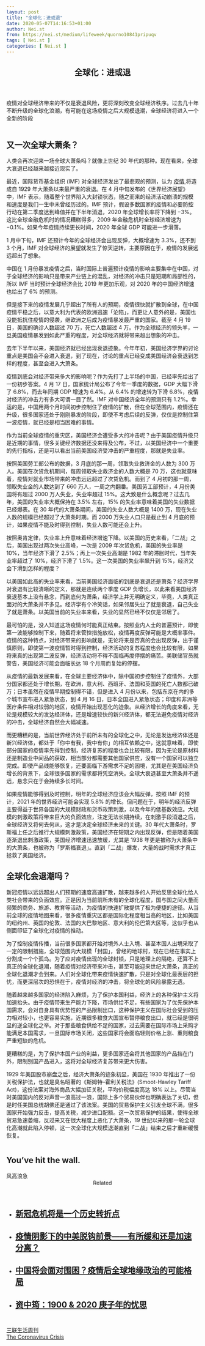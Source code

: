 ```yaml
---
layout: post
title: "全球化：进或退"
date: 2020-05-07T14:16:53+01:00
author: Nei.st
from: https://nei.st/medium/lifeweek/quorno10841pripuqv
tags: [ Nei.st ]
categories: [ Nei.st ]
---
```


<article class="post-19614 post type-post status-publish format-standard hentry category-lifeweek tag-the-coronavirus-crisis" id="post-19614">
 <header class="page-header medium Archives">
  <div class="page-header__image">
  </div>
  <div class="page-header__content">
   <h1 class="page-title text-align-center">
    全球化：进或退
   </h1>
  </div>
 </header>
 <div class="entry-content aesop-entry-content" id="post-19614-content">
  <link as="font" crossorigin="anonymous" href="//cdn.jsdelivr.net/gh/0nd1jyU39XQ/_/glyph/font-face/0uIzqoZjSuJfvSBnvgXTcApMtcVhMcpr.woff" rel="preload" type="font/woff"/>
  <link as="font" crossorigin="anonymous" href="//cdn.jsdelivr.net/gh/0nd1jyU39XQ/_/glyph/font-face/1sTnSLZWDKucPX6SAk.woff" rel="preload" type="font/woff"/>
  <p class="blog-post__description">
   疫情对全球经济带来的不仅是衰退风险，更将深刻改变全球经济秩序。过去几十年不断升级的全球化浪潮，有可能在这场疫情之后大规模退潮，全球经济将进入一个全新的阶段
  </p>
  <span id="more-19614">
  </span>
  <div class="container large img edge">
   <div class="aspectRatioPlaceholder">
    <div class="progressiveMedia" data-height="1334" data-width="2000">
     <img alt="" class="progressiveMedia-image" data-src="https://cdn.jsdelivr.net/gh/0nd1jyU39XQ/_/img/1/iXJ7vIE.63vE.jpg" src="https://cdn.jsdelivr.net/gh/0nd1jyU39XQ/_/img/1/iXJ7vIE.63vE.jpg"/>
    </div>
   </div>
  </div>
  <h2>
   又一次全球大萧条？
  </h2>
  <p>
   人类会再次迎来一场全球大萧条吗？就像上世纪 30 年代的那种。现在看来，全球大衰退已经越来越接近现实了。
  </p>
  <p>
   最近，国际货币基金组织 (IMF) 对全球经济发出了最悲观的预测，认为
   <a href="https://nei.st/tag/the-coronavirus-crisis">
    疫情
   </a>
   将造成自 1929 年大萧条以来最严重的衰退。在 4 月中旬发布的《世界经济展望》中，IMF 表示，随着整个世界陷入大封锁状态，随之而来的经济活动崩溃的规模和速度是我们一生中未曾经历过的。IMF 预计，假设多数国家的疫情和必要防控行动在第二季度达到峰值并在下半年消退，2020 年全球增长率将下降到 −3%。这比全球金融危机时的情况糟糕得多，2009 年金融危机时全球经济增速为 −0.1%。如果今年疫情持续更长时间，2020 年全球 GDP 可能进一步滑落。
  </p>
  <p>
   1 月中下旬，IMF 还预计今年的全球经济会出现反弹，大概增速为 3.3%，还不到 3 个月，IMF 对全球经济的展望就发生了惊天逆转，主要原因在于，疫情的发展远远超出了想象。
  </p>
  <p>
   中国在 1 月份暴发疫情之后，当时国际上普遍预计疫情的影响主要集中在中国，对于全球经济的影响只是带来产业链上的混乱，对经济的冲击只是短期和局部性的，所以 IMF 当时预计全球经济会比 2019 年更加乐观，对 2020 年的中国经济增速也给出了 6% 的预测。
  </p>
  <p>
   但是接下来的疫情发展几乎超出了所有人的预期，疫情很快就扩散到全球，在中国疫情平稳之后，以意大利为代表的欧洲迅速「沦陷」，而更让人意外的是，美国也没能抵抗住疫情的侵袭，继欧洲之后成为疫情暴发最严重的国家。截至 4 月 19 日，美国的确诊人数超过 70 万，死亡人数超过 4 万。作为全球经济的领头羊，一旦美国疫情暴发到如此严重的程度，对全球经济就将带来超出想象的冲击。
  </p>
  <div class="code-block code-block-1" style="margin: 8px 0; clear: both;">
   <div class="container ads_KbHEVhh8Rw">
    <div class="card card--blog post-sidebar">
     <div class="card-body">
      <div class="logo_ngcontent-kty-0">
      </div>
      <div class="iframe-blocker U6XAMK63Vh00WqvF2BacIQ">
       <div class="background-h60B">
       </div>
       <div class="WumZiPCS4MeMw4pxQ">
       </div>
      </div>
     </div>
     <div class="card-footer">
      <div class="card-footer-wrapper" layout="row bottom-left">
      </div>
     </div>
    </div>
   </div>
  </div>
  <p>
   去年下半年以来，美国经济就已经出现衰退迹象。今年年初，美国经济学界的讨论重点是美国会不会进入衰退，到了现在，讨论的重点已经变成美国经济会衰退到怎样的程度，甚至会进入大萧条。
  </p>
  <p>
   疫情到底会对经济带来多大的影响呢？作为先打了上半场的中国，已经率先给出了一份初步答案。4 月 17 日，国家统计局公布了今年一季度的数据，GDP 大幅下滑了 6.8%，而去年同期 GDP 增速为 6.4%。从 6.4% 的增速转为下滑 6.8%，疫情对经济的冲击力有多大可谓一目了然。IMF 对中国经济全年的预测只有 1.2%。幸运的是，中国用两个月时间初步控制住了疫情的扩散，但在全球范围内，疫情还在升级，很多国家还处于刚刚暴发的阶段，即使不考虑后续的反弹，仅仅是控制住第一波疫情，就已经是相当困难的事情。
  </p>
  <p>
   作为当前全球疫情的重灾区，美国经济会遭受多大的冲击呢？由于美国疫情升级只是近期的事情，很多关键经济数据还没来得及公布，不过，以美国经济中一个重要的先行指标，还是可以看出当前美国经济受冲击的严重程度，那就是失业率。
  </p>
  <p>
   按照美国劳工部公布的数据，3 月底的那一周，领取失业救济金的人数为 300 万人。美国在次贷危机期间，每周领取失业救济金的人数大概是 70 万，这也就意味着，疫情对就业市场带来的冲击远远超过了次贷危机。而到了 4 月初的那一周，领取失业金的人数达到了 660 万人，一周之内翻番。美国劳工部预计，4 月份美国将有超过 2000 万人失业，失业率超过 15%。这大致是什么概念呢？过去几年，美国的失业率大概保持在 3.5% 左右，15% 的失业率意味着美国的失业数据已经爆表。在 30 年代的大萧条期间，美国的失业人数大概是 1400 万，现在失业人数的规模已经超过了大萧条时期。而 2000 万失业人口只是截止到 4 月底的预计，如果疫情不能及时得到控制，失业人数可能还会上升。
  </p>
  <p>
   按照奥肯定律，失业率上升意味着经济增速下降。以美国的历史来看，「二战」之后，美国出现过两次失业高峰，一次是 2009 年次贷危机，美国的失业率是 10%，当年经济下滑了 2.5%；再上一次失业高潮是 1982 年的滞胀时代，当年失业率超过了 10%，经济下滑了 1.5%。这一次美国的失业率飙升到 15%，经济又会下滑到怎样的程度？
  </p>
  <p>
   以美国如此高的失业率来看，当前美国经济面临的到底是衰退还是萧条？经济学界对衰退有比较清晰的定义，那就是连续两个季度 GDP 负增长，以此来看美国经济衰退基本上没有悬念，而到底何为萧条，经济学上并无明确定义，毕竟，人类真正面对的大萧条并不多见。经济学有个冷笑话，如果邻居失业了就是衰退，自己失业了就是萧条。以美国当前的失业率来看，失业的显然已经不仅仅是邻居了。
  </p>
  <div class="code-block code-block-1" style="margin: 8px 0; clear: both;">
   <div class="container ads_KbHEVhh8Rw">
    <div class="card card--blog post-sidebar">
     <div class="card-body">
      <div class="logo_ngcontent-kty-0">
      </div>
      <div class="iframe-blocker U6XAMK63Vh00WqvF2BacIQ">
       <div class="background-h60B">
       </div>
       <div class="WumZiPCS4MeMw4pxQ">
       </div>
      </div>
     </div>
     <div class="card-footer">
      <div class="card-footer-wrapper" layout="row bottom-left">
      </div>
     </div>
    </div>
   </div>
  </div>
  <p>
   最可怕的是，没人知道这场疫情何时能真正结束。按照业内人士的普遍预计，即使第一波能够控制下来，随着将来管控措施放松，疫情再度反弹可能是大概率事件。疫情的这种特点，对经济带来的影响就是，无论将来是否真的会出现反弹，出于谨慎原则，即使第一波疫情暂时得到控制，经济活动的复苏程度也会比较有限，如果将来真的出现第二波反弹，经济活动将不得不面临再度停摆的痛苦。美联储官员就警告，美国经济可能会面临长达 18 个月周而复始的停摆。
  </p>
  <p>
   从疫情的最新发展来看，在全球主要经济体中，除中国初步控制住了疫情外，大部分国家都还处于增长期，在欧洲，意大利、西班牙、法国和英国的死亡人数都已破万；日本虽然在疫情早期控制得不错，但是进入 4 月份以来，包括东京在内的多个城市宣布进入紧急状态，到 4 月 16 日，日本全国进入紧急状态；印度和非洲等医疗条件相对较弱的地区，疫情开始出现恶化的迹象。从经济增长的角度来看，无论是规模较大的发达经济体，还是增速较快的新兴经济体，都无法避免疫情对经济的冲击，全球经济自然会大幅减速。
  </p>
  <p>
   而更糟糕的是，当前世界经济处于前所未有的全球化之中，无论是发达经济体还是新兴经济体，都处于「你中有我，我中有你」的相互依赖之中，这就意味着，即使部分国家的疫情率先得到控制，经济复苏的程度也会比较有限，因为无论是原材料还是制造业中间品的获取，相当部分都需要其他国家供应，没有一个国家可以独立完成。即使产品线能够恢复，还要面临下游需求不足的困境，尤其是在美国经济负增长的背景下，全球很多国家的需求都将凭空消失。全球大衰退甚至大萧条并不遥远，悬念只在于会持续多长时间。
  </p>
  <p>
   如果疫情能够得到及时控制，明年的全球经济应该会大幅反弹，按照 IMF 的预计，2021 年的世界经济可能会实现 5.8% 的增长。但问题在于，明年的经济反弹主要得益于世界各国的大规模财政和货币政策刺激，以及今年的低基数效应。大规模的刺激政策将带来巨大的负面效应，注定无法长期持续，在刺激手段消退之后，全球经济又将何去何从，这才是决定全球经济未来的关键。30 年代大萧条时，罗斯福上任之后推行大规模刺激政策，美国经济在短期之内出现反弹，但是随着美国逐渐退出刺激政策，美国经济增速迅速放缓，尤其是 1938 年更是被称为大萧条中的大萧条，也被称为「罗斯福衰退」。直到「二战」爆发，大量的战时需求才真正拯救了美国经济。
  </p>
  <h2>
   全球化会退潮吗？
  </h2>
  <p>
   新冠疫情以远远超出人们预期的速度高速扩散，越来越多的人开始反思全球化给人类社会带来的负面效应。正是因为当前前所未有的全球化程度，国与国之间大量而频繁的商务、旅游、教育等活动，为疫情的快速扩散提供了极为便捷的途径。从当前全球的疫情地图来看，很多疫情重灾区都是国际化程度相当高的地区，比如美国的纽约州、英国的伦敦、法国的大巴黎地区、意大利的伦巴第大区等，这似乎也从侧面印证了全球化对疫情的推动。
  </p>
  <p>
   为了控制疫情传播，当前很多国家都开始对境外人士入境、甚至本国人出境采取了一定的限制措施，全球范围内大规模「封国」，曾经的地球村，现在已经在事实上分割成一个个孤岛。为了应对疫情出现的全球封锁，只是地理上的隔绝，还算不上真正的全球化退潮，随着疫情对经济带来冲击，甚至可能迎来世纪大萧条，真正的全球化退潮才会到来。人们对全球化带来疫情快速扩散，只是对全球化最表层的担忧，而更深层次的恐惧在于，疫情对经济的冲击，将全球化的风险暴露无遗。
  </p>
  <div class="code-block code-block-1" style="margin: 8px 0; clear: both;">
   <div class="container ads_KbHEVhh8Rw">
    <div class="card card--blog post-sidebar">
     <div class="card-body">
      <div class="logo_ngcontent-kty-0">
      </div>
      <div class="iframe-blocker U6XAMK63Vh00WqvF2BacIQ">
       <div class="background-h60B">
       </div>
       <div class="WumZiPCS4MeMw4pxQ">
       </div>
      </div>
     </div>
     <div class="card-footer">
      <div class="card-footer-wrapper" layout="row bottom-left">
      </div>
     </div>
    </div>
   </div>
  </div>
  <p>
   随着越来越多国家的经济陷入麻烦，为了保护本国利益，经济上的各种保护主义将加速抬头。由于疫情带来生产能力下降，市场供给不足，有些国家为了优先保护本国需求，会对自身具有优势性的产品限制出口，这种保护主义在国际社会受到的压力相对较小，也更容易实施，近期很多粮食大国宣布暂停粮食出口，就已经是很明显的逆全球化之举。对于那些粮食供给不足的国家，过去需要在国际市场上采购才能满足本国需求，一旦国际市场关闭，这些国家将会面临轻则价格上涨、重则粮食严重短缺的危机。
  </p>
  <p>
   更糟糕的是，为了保护本国产业的利益，更多国家还会将其他国家的产品挡在门外，限制别国产品进入，这将对全球经济复苏带来更大伤害。
  </p>
  <p>
   1929 年美国股市崩盘之后，经济大萧条的迹象初显，美国在 1930 年推出了一份关税保护法，也就是臭名昭著的《斯姆特–霍利关税法》(Smoot-Hawley Tariff Act)，这份法案对海外商品大幅加征关税，平均价税幅度高达 18% 以上。尽管当时美国国内的反对声音一浪高过一浪，国际上多个贸易伙伴也明确表达了关切，但是时任美国总统胡佛还是通过了该法案。美国的贸易保护主义引发全球不满，很多国家开始强力反击，提高关税，减少进口配额。这一次贸易保护的结果，使得全球贸易急速萎缩，反过来又在很大程度上恶化了大萧条，19 世纪以来的那一轮全球化高潮就此陷入停顿，这一次全球化大规模退潮直到「二战」结束之后才重新缓慢恢复。
  </p>
  <div class="aesop-content-comp-wrap aesop-content-comp-columns-1" id="aesop-content-component">
   <div class="container img gfw edge">
    <div class="BarrierFailsafe__fullBarrier___2bFWd">
     <div class="aspectRatioPlaceholder nykpaywall">
      <div class="progressiveMedia" data-height="880" data-width="1040">
       <img alt="" class="progressiveMedia-image lazyload" data-src="https://cdn.jsdelivr.net/gh/0nd1jyU39XQ/_/img/1/full-desktop@2x.png" src="https://cdn.jsdelivr.net/gh/0nd1jyU39XQ/_/img/1/full-desktop@2x.png"/>
      </div>
     </div>
     <h1 class="BarrierFailsafe__header___1VGQh">
      You’ve hit the wall.
     </h1>
     <div class="BarrierFailsafe__body___2hQxl">
      风高浪急
      <a class="wdAUwEkxSXQjBoQ" href="https://nei.st/medium/j2c6srlbezlceyrdintsxq" rel="noopener noreferrer nofollow" target="_blank">
       <span class="svgIcon svgIcon--questionMark svgIcon--19px">
       </span>
      </a>
     </div>
    </div>
   </div>
  </div>
  <section class="jsx-1092709871 collection">
   <header class="jsx-1092709871 container">
    <span class="jsx-65431776 text-icon text-right size-md spacing-xxtight weight-medium">
     <span class="jsx-65431776 text">
      <span class="jsx-1092709871">
       Related
      </span>
     </span>
    </span>
   </header>
   <ul class="jsx-1092709871 collection-list">
    <li class="jsx-1092709871">
     <section class="jsx-2013367371 container">
      <div class="jsx-2013367371 content no-cover type-collection">
       <div class="jsx-2013367371 left">
        <a class="jsx-2013367371" href="https://nei.st/medium/why-this-crisis-is-a-turning-point-in-history">
         <h2 class="jsx-2996311878 sidebar">
          新冠危机将是一个历史转折点
         </h2>
        </a>
       </div>
      </div>
     </section>
    </li>
    <li class="jsx-1092709871">
     <section class="jsx-2013367371 container">
      <div class="jsx-2013367371 content no-cover type-collection">
       <div class="jsx-2013367371 left">
        <a class="jsx-2013367371" href="https://nei.st/medium/initium/opinion-economy-us-china-future">
         <h2 class="jsx-2996311878 sidebar">
          疫情阴影下的中美脱钩前景——有所缓和还是加速分离？
         </h2>
        </a>
       </div>
      </div>
     </section>
    </li>
    <li class="jsx-1092709871">
     <section class="jsx-2013367371 container">
      <div class="jsx-2013367371 content no-cover type-collection">
       <div class="jsx-2013367371 left">
        <a class="jsx-2013367371" href="https://nei.st/medium/initium/opinion-world-politics-after-epedimic">
         <h2 class="jsx-2996311878 sidebar">
          中国将会面对围困？疫情后全球地缘政治的可能格局
         </h2>
        </a>
       </div>
      </div>
     </section>
    </li>
    <li class="jsx-1092709871">
     <section class="jsx-2013367371 container">
      <div class="jsx-2013367371 content no-cover type-collection">
       <div class="jsx-2013367371 left">
        <a class="jsx-2013367371" href="https://nei.st/medium/an-old-anxiety-in-a-new-era">
         <h2 class="jsx-2996311878 sidebar">
          资中筠：1900 &amp; 2020 庚子年的忧思
         </h2>
        </a>
       </div>
      </div>
     </section>
    </li>
   </ul>
  </section>
  <div class="container qyoLgsBMfk2RyP6PZqEQUQ">
   <div class="TA9FsqtAclEQEnnC">
    <a class="q9pBoz6iftkg" href="https://nei.st" rel="noopener noreferrer nofollow">
     <div class="ISq0AssRMiRdK46s31e1tA">
      <div class="VBC0sS11TRzyNj7ur4DqLQ">
      </div>
     </div>
    </a>
   </div>
  </div>
  <div class="code-block code-block-2" style="margin: 8px 0; clear: both;">
   <br/>
   <div class="container ads_KbHEVhh8Rw">
    <div class="card card--blog post-sidebar">
     <div class="card-body">
      <div class="logo_ngcontent-kty-0">
      </div>
      <div class="iframe-blocker U6XAMK63Vh00WqvF2BacIQ">
       <div class="background-h60B">
       </div>
       <div class="WumZiPCS4MeMw4pxQ">
       </div>
      </div>
     </div>
     <div class="card-footer">
      <div class="card-footer-wrapper" layout="row bottom-left">
      </div>
     </div>
    </div>
   </div>
  </div>
 </div>
 <footer class="entry-footer">
  <div class="categories icon-link">
   <a href="https://nei.st/category/medium/lifeweek" rel="category tag">
    三联生活周刊
   </a>
  </div>
  <div class="tags icon-link">
   <a href="https://nei.st/tag/the-coronavirus-crisis" rel="tag">
    The Coronavirus Crisis
   </a>
  </div>
 </footer>
</article>

